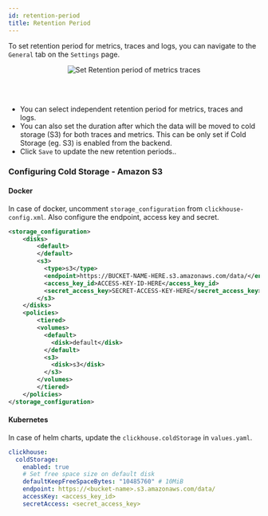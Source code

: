 ```yaml
---
id: retention-period
title: Retention Period
---
```


To set retention period for metrics, traces and logs, you can navigate to the `General` tab on the `Settings` page.


<figure data-zoomable align='center'>
    <img src="/img/docs/retention_settings.webp" alt="Set Retention period of metrics traces"/>
</figure>

<br></br>

- You can select independent retention period for metrics, traces and logs.
- You can also set the duration after which the data will be moved to cold storage (S3) for both traces and metrics. This can be only set if Cold Storage (eg. S3) is enabled from the backend.
- Click `Save` to update the new retention periods..

### Configuring Cold Storage - Amazon S3

#### Docker

In case of docker, uncomment `storage_configuration` from `clickhouse-config.xml`. Also configure the endpoint, access key and secret.

```xml
<storage_configuration>
	<disks>
		<default>
		</default>
 	    <s3>
 	      <type>s3</type>
		  <endpoint>https://BUCKET-NAME-HERE.s3.amazonaws.com/data/</endpoint>
 	      <access_key_id>ACCESS-KEY-ID-HERE</access_key_id>
 	      <secret_access_key>SECRET-ACCESS-KEY-HERE</secret_access_key>
 	    </s3>
	</disks>
	<policies>
		<tiered>
    	<volumes>
    	  <default>
    	    <disk>default</disk>
    	  </default>
    	  <s3>
    	    <disk>s3</disk>
    	  </s3>
    	</volumes>
        </tiered>
	</policies>
</storage_configuration>
```

#### Kubernetes

In case of helm charts, update the `clickhouse.coldStorage` in `values.yaml`.

```yaml
clickhouse:
  coldStorage:
    enabled: true
    # Set free space size on default disk
    defaultKeepFreeSpaceBytes: "10485760" # 10MiB
    endpoint: https://<bucket-name>.s3.amazonaws.com/data/
    accessKey: <access_key_id>
    secretAccess: <secret_access_key>
```
